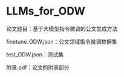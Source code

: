 # LLMs_for_ODW

论文题目：基于大模型指令微调的公文生成方法

finetune_ODW.json：公文领域指令微调数据集

test_ODW.json：测试集

附录.pdf：论文的附录部分
